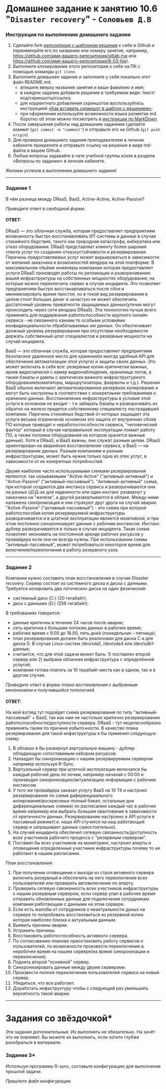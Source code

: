 # Домашнее задание к занятию 10.6 "`Disaster recovery`" - `Соловьев Д.В`

### Инструкция по выполнению домашнего задания
1. Сделайте fork [репозитория c шаблоном решения](https://github.com/netology-code/sys-pattern-homework) к себе в Github и переименуйте его по названию или номеру занятия, например, https://github.com/имя-вашего-репозитория/gitlab-hw или https://github.com/имя-вашего-репозитория/8-03-hw).
2. Выполните клонирование этого репозитория к себе на ПК с помощью команды `git clone`.
3. Выполните домашнее задание и заполните у себя локально этот файл README.md:
   - впишите вверху название занятия и ваши фамилию и имя;
   - в каждом задании добавьте решение в требуемом виде: текст/код/скриншоты/ссылка;
   - для корректного добавления скриншотов воспользуйтесь инструкцией [«Как вставить скриншот в шаблон с решением»](https://github.com/netology-code/sys-pattern-homework/blob/main/screen-instruction.md);
   - при оформлении используйте возможности языка разметки md. Коротко об этом можно посмотреть в [инструкции по MarkDown](https://github.com/netology-code/sys-pattern-homework/blob/main/md-instruction.md).
4. После завершения работы над домашним заданием сделайте коммит (`git commit -m "comment"`) и отправьте его на Github (`git push origin`).
5. Для проверки домашнего задания преподавателем в личном кабинете прикрепите и отправьте ссылку на решение в виде md-файла в вашем Github.
6. Любые вопросы задавайте в чате учебной группы и/или в разделе «Вопросы по заданию» в личном кабинете.

Желаем успехов в выполнении домашнего задания!

---

### Задание 1

В чём разница между DRaaS, BaaS, Active-Active, Active-Passive?

*Приведите ответ в свободной форме.*

#### ОТВЕТ:

DRaaS — это облачная служба, которая предоставляет предприятиям возможность быстро восстанавливать ИТ-системы и данные в случае стихийного бедствия, такого как природная катастрофа, кибератака или отказ оборудования. DRaaS представляет клиенту более широкий спектр услуг по созданию отказоустойчивости и резервирования. Перечень предоставляемых услуг может варьироваться в зависимости от желаний заказчика и возможностей вендора на этой платформе. В максимальном обьёме инженеры компаании которая предоставляет услуги DRaaS производят работы по репликации и разворачиванию вашей инфраструктуры на собственных мощностях оборудования, на которые можно переключить сервис в случае инцидента. Это позволяет предприятиям быстро восстанавливаться после сбоя и минимизировать время простоя, но в токой вид резервирования в целом стоит больших денег и зачастую не может обеспечить достаточный уровень приватности защищаемых данных(утечки могут происходить через сети вендора DRaaS). Эта технологию лучше всего применять для поддержания работоспособности крупного онлайн сервиса - не связанного какими то особыми условиями конфиденциальности обрабатываемых им данных. Он обеспечивает должный уровень резервирования при отсутствии необходимости держать собственный штат специалистов и резервные мощности на случай инцидента.

BaaS — это облачная служба, которая предоставляет предприятиям безопасное удаленное место для хранения(и иногда удобный API для обеспечения автоматизации этой услуги) и защиты своих данных.
Это может включать в себя все: резервные копии критически важных, архив видеозаписей с камер видеонаблюдения, хранилище логов, а также бэкапы и дампы с критически важного инфраструктурного оборудования(комататоры, маршрутизаторы, фаэрволы и т.д.). Решения BaaS обычно включают автоматизированное резервное копирование и могут быть настроены в соответствии с конкретными требованиями к хранению данных. Восстановление инфраструктуры в условия этой услуги в основном не входит - т.е забирать бэкапы и разворачивать их обратно на железо придется собственному специалисту пострадавшей компании. Перечень стихийных бедствий от которых защищает эта услуга весьма ограничен(в основном это защита от внутренних сбоев ПО которые приводят к неработоспособности сервиса, "человеческий фактор" который в случае направильной эксплуатации ломает работу ПО, а также поломки оборудования на котором хранятся важные данные).
Хотя и DRaaS, и BaaS важны, они служат разным целям.
DRaaS ориентирован на аварийное восстановление сервиса, а BaaS — на резервирование данных.
Разным компаниям и разным инфраструктурам, может быть нужна только одна из этих услуг, в зависимости от их конкретных потребностей.

Двумя наиболее часто используемыми схемами резервирования являются: так называемыми "Active-Active" ("активный-активный") и "Active-Passive" ("активный-пассивный").
"Активный-активный" схема, при которой создаются два инстанса сервиса и разворачиваются они на разных ЦОД-ах для надежности или один инстанс развернут у заказчика на "железе", а другой развертывается в облаке. Между ними налажена синхронизация и они страхуют друг друга на случай аварии.
"Active-Passive" ("активный-пассивный") - это схема при которой работоспособая копия резервируемой инфраструктуры разворачивается и в штатной эксплуатации является неактивной, и при этом постоянно синхронизирует данные с рабочим инстансом. Инстанс дублер разворачивается в только в случае инцидента. Такая схема позволяет экономить на постоянной аренде рабочих ресурсов у провайдера если они не всегда нужны. При использовании схемы "активный-пассивный", может потребоваться некоторое время для включения/переключения в работу резервного узла.

---

### Задание 2

Компании нужно составить план восстановления в случае Disaster recovery. Сервер состоит из системного диска и диска с данными. 
Требуется копировать два логических диска на один физический: 
- системный диск (C:) (20 гигабайт);
- диск с данными (D:) (256 гигабайт). 

В требованиях говорится: 
- данные критичны в течение 24 часов после аварии;
- сеть критична к большим потокам данных в рабочее время;
- рабочее время с 9.00 до 18.00, пять дней (понедельник – пятница);
- план резервирования должен быть реализован для диска C и для диска D. В случае Linux-систем /dev/sda1, /dev/sda4 или /dev/sdb1-данные;
- считается, что для этой задачи может быть: 1) поставлен второй сервер или 2) выбрана облачная инфраструктура с определённой услугой;
- компания готова платить за 10 терабайт места как в одном, так и в другом случае.
 
*Приведите ответ в форме плана востановления с выбранным механизмом и получившейся топологией.*

#### ОТВЕТ:

На мой взгляд тут подойдет схема резервирования по типу "активный-пассивный" + BaaS, так как нам не настолько критично резервирование работоспособности/доступности сервера. DRaaS - тут нецелесообразно применять также по причине избыточности. В качестве плана резервирования для такой инфаструктуры я бы применил следующую схему:
1. В облаках я бы развернул виртуальную машину - дублер обладающую сопоставимым набором ресурсов.
2. Налаадил бы синхронизацию с нашим резервируемым сервером например используя R-Sync.
3. Виртуальный сервер при штатной эксплуатации включался бы каждый рабочий день по ночам, например начаная с 00:00 и производил синхронизацию/актуализацию информации с рабочим инстансом.
4. У того же провайдера заказал услугу BaaS на 10 Тб и настроил резервирование по схеме диференциаального копирования(воскресенье полный бэкап, остальные дни диференцииальные снимки) по расписанию каждый час в рабочее время например или выбрать большее квантование в зависимости от критичности данных. Резервирование настроено в API услуги в пассивный режим(т.е. наше API стучится на наш работающий сервер и запрашивает данные самостоятельно).
5. На случай инцидента обеспечил сетевую связанность/доступность всех участников рабочего процесса с "резервным сервером".
6. Поставил бы всех участников на мониторинг, настроил алерты и оповещения определенные участники инфраструктуры почему то не работают в нашем расписании.



План восстановления:

1. При получении оповещения о выходе из строя активного сервера включить резервный и обеспечить на него переключение всех пользователей или проверить автовключение по алерту.
2. Проверить сетевую связнанность всех участников инфраструктуры с нашим резервным сервером, если сервер упал в рабочее время отправить обновленные данные для подключения сотрудникам компании работающим с данными на этом сервере.
3. Если есть жалобы от сотрудников о неактуальности даных на сервере то попробовать восстановиться из резервной копии которая наиболее близка к актуальным данным.
4. Выявить причины аварии.
5. Устранить причины.
6. Восстановить работоспособность активного сервера.
8. По согласованию планово приостановить работу сервисов и пользователей, по возможности произвести переключение в неробочее время на нашем сервере(на время синхронизации и переключения).
9. Поднять второй "основной" сервер.
10. Синхронизировать данные между двумя серверами.
11. Произвести полное переключение пользователей сервиса на новый сервер.
12. Убедиться, что все работает.
13. Доработать инфаструктуру чтобы с следующий раз уменьшить вероятность такой аварии.

---

# Задания со звёздочкой*

Эти задания дополнительные. Их выполнять не обязательно. На зачёт это не повлияет. Вы можете их выполнить, если хотите глубже разобраться в материале.
 

### Задание 3*

Используя программу R-sync, составьте конфигурацию для выполнения прошлой задачи.

*Пришлите файл конфигурации.*
